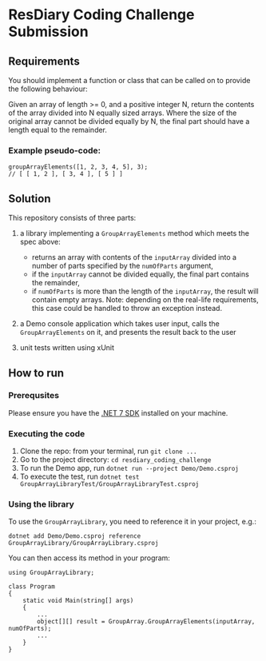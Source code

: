 # ResDiary Coding Challenge Submission

## Requirements
You should implement a function or class that can be called on to
provide the following behaviour:

Given an array of length >= 0, and a positive integer N, return the contents of the array divided into N equally sized arrays.
Where the size of the original array cannot be divided equally by N, the final part should have a length equal to the remainder.

### Example pseudo-code:

```
groupArrayElements([1, 2, 3, 4, 5], 3);
// [ [ 1, 2 ], [ 3, 4 ], [ 5 ] ]
```

## Solution
This repository consists of three parts:
1. a library implementing a `GroupArrayElements` method which meets the spec above:

    - returns an array with contents of the `inputArray` divided into a number of parts specified by the `numOfParts` argument,
    - if the `inputArray` cannot be divided equally, the final part contains the remainder,
    - if `numOfParts` is more than the length of the `inputArray`, the result will contain empty arrays. Note: depending on the real-life requirements, this case could be handled to throw
    an exception instead.
1. a Demo console application which takes user input, calls the `GroupArrayElements` on it, and presents the result back to the user
1. unit tests written using xUnit

## How to run

### Prerequsites
Please ensure you have the [.NET 7 SDK](https://dotnet.microsoft.com/en-us/download/dotnet/7.0) installed on your machine.

### Executing the code

1. Clone the repo: from your terminal, run `git clone ...`
1. Go to the project directory: `cd resdiary_coding_challenge`
1. To run the Demo app, run `dotnet run --project Demo/Demo.csproj`
1. To execute the test, run `dotnet test GroupArrayLibraryTest/GroupArrayLibraryTest.csproj`

### Using the library
To use the `GroupArrayLibrary`, you need to reference it in your project, e.g.:

```
dotnet add Demo/Demo.csproj reference GroupArrayLibrary/GroupArrayLibrary.csproj
```

You can then access its method in your program:

```
using GroupArrayLibrary;

class Program
{
    static void Main(string[] args)
    {
        ...
        object[][] result = GroupArray.GroupArrayElements(inputArray, numOfParts);
        ...
    }
}
```
